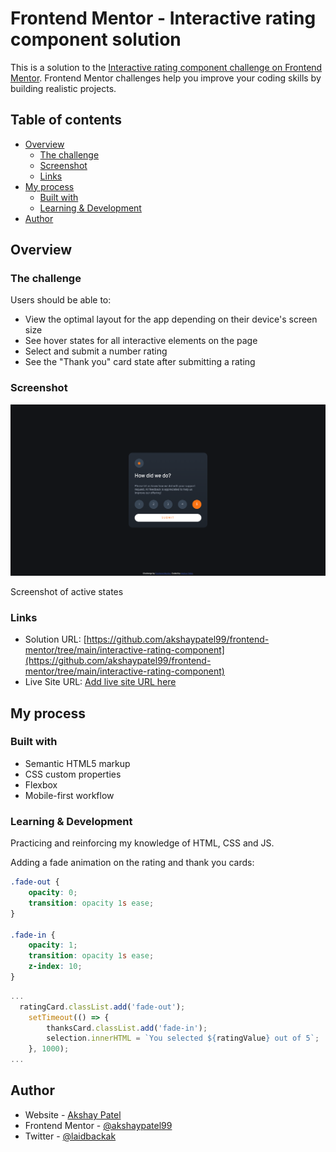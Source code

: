 # Frontend Mentor - Interactive rating component solution

This is a solution to the [Interactive rating component challenge on Frontend Mentor](https://www.frontendmentor.io/challenges/interactive-rating-component-koxpeBUmI). Frontend Mentor challenges help you improve your coding skills by building realistic projects.

## Table of contents

- [Overview](#overview)
  - [The challenge](#the-challenge)
  - [Screenshot](#screenshot)
  - [Links](#links)
- [My process](#my-process)
  - [Built with](#built-with)
  - [Learning & Development](#learning-&-development)
- [Author](#author)

## Overview

### The challenge

Users should be able to:

- View the optimal layout for the app depending on their device's screen size
- See hover states for all interactive elements on the page
- Select and submit a number rating
- See the "Thank you" card state after submitting a rating

### Screenshot

![](./images/rating-screenshot.png)

Screenshot of active states

### Links

- Solution URL: [https://github.com/akshaypatel99/frontend-mentor/tree/main/interactive-rating-component](https://github.com/akshaypatel99/frontend-mentor/tree/main/interactive-rating-component)
- Live Site URL: [Add live site URL here](https://your-live-site-url.com)

## My process

### Built with

- Semantic HTML5 markup
- CSS custom properties
- Flexbox
- Mobile-first workflow

### Learning & Development

Practicing and reinforcing my knowledge of HTML, CSS and JS.

Adding a fade animation on the rating and thank you cards:

```css
.fade-out {
	opacity: 0;
	transition: opacity 1s ease;
}

.fade-in {
	opacity: 1;
	transition: opacity 1s ease;
	z-index: 10;
}
```

```js
...
  ratingCard.classList.add('fade-out');
	setTimeout(() => {
		thanksCard.classList.add('fade-in');
		selection.innerHTML = `You selected ${ratingValue} out of 5`;
	}, 1000);
...
```

## Author

- Website - [Akshay Patel](https://www.akshaypatel.dev)
- Frontend Mentor - [@akshaypatel99](https://www.frontendmentor.io/profile/akshaypatel99)
- Twitter - [@laidbackak](https://www.twitter.com/laidbackak)
